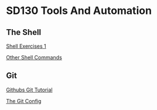 # SD130 Tools And Automation

## The Shell

[Shell Exercises 1](https://github.com/jniziol/ToolsAndAutomation/blob/master/shellExercises1.md)

[Other Shell Commands](https://github.com/jniziol/ToolsAndAutomation/blob/master/Other%20Commands.md)


## Git

[Githubs Git Tutorial](https://try.github.io/levels/1/challenges/1)

[The Git Config](https://git-scm.com/book/en/v2/Getting-Started-First-Time-Git-Setup)
